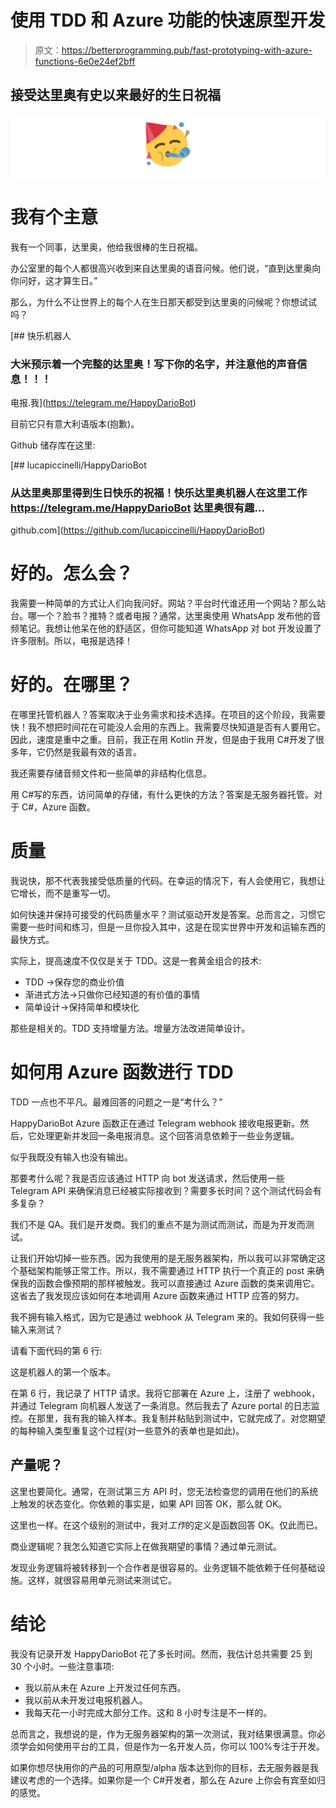 # 使用 TDD 和 Azure 功能的快速原型开发

> 原文：<https://betterprogramming.pub/fast-prototyping-with-azure-functions-6e0e24ef2bff>

## 接受达里奥有史以来最好的生日祝福

![](img/1a9889f36f463f52d50bd28766c6be7f.png)

# 我有个主意

我有一个同事，达里奥，他给我很棒的生日祝福。

办公室里的每个人都很高兴收到来自达里奥的语音问候。他们说，“直到达里奥向你问好，这才算生日。”

那么，为什么不让世界上的每个人在生日那天都受到达里奥的问候呢？你想试试吗？

[](https://telegram.me/HappyDarioBot) [## 快乐机器人

### 大米预示着一个完整的达里奥！写下你的名字，并注意他的声音信息！！！

电报.我](https://telegram.me/HappyDarioBot) 

目前它只有意大利语版本(抱歉)。

Github 储存库在这里:

[](https://github.com/lucapiccinelli/HappyDarioBot) [## lucapiccinelli/HappyDarioBot

### 从达里奥那里得到生日快乐的祝福！快乐达里奥机器人在这里工作 https://telegram.me/HappyDarioBot 达里奥很有趣…

github.com](https://github.com/lucapiccinelli/HappyDarioBot) 

# 好的。怎么会？

我需要一种简单的方式让人们向我问好。网站？平台时代谁还用一个网站？那么站台。哪一个？脸书？推特？或者电报？通常，达里奥使用 WhatsApp 发布他的音频笔记。我想让他呆在他的舒适区，但你可能知道 WhatsApp 对 bot 开发设置了许多限制。所以，电报是选择！

# 好的。在哪里？

在哪里托管机器人？答案取决于业务需求和技术选择。在项目的这个阶段，我需要快！我不想把时间花在可能没人会用的东西上。我需要尽快知道是否有人要用它。因此，速度是重中之重。目前，我正在用 Kotlin 开发，但是由于我用 C#开发了很多年，它仍然是我最有效的语言。

我还需要存储音频文件和一些简单的非结构化信息。

用 C#写的东西，访问简单的存储，有什么更快的方法？答案是无服务器托管。对于 C#，Azure 函数。

# 质量

我说快，那不代表我接受低质量的代码。在幸运的情况下，有人会使用它，我想让它增长，而不是重写一切。

如何快速并保持可接受的代码质量水平？测试驱动开发是答案。总而言之，习惯它需要一些时间和练习，但是一旦你投入其中，这是在现实世界中开发和运输东西的最快方式。

实际上，提高速度不仅仅是关于 TDD。这是一套黄金组合的技术:

*   TDD →保存您的商业价值
*   渐进式方法→只做你已经知道的有价值的事情
*   简单设计→保持简单和模块化

那些是相关的。TDD 支持增量方法。增量方法改进简单设计。

# 如何用 Azure 函数进行 TDD

TDD 一点也不平凡。最难回答的问题之一是“考什么？”

HappyDarioBot Azure 函数正在通过 Telegram webhook 接收电报更新。然后，它处理更新并发回一条电报消息。这个回答消息依赖于一些业务逻辑。

似乎我既没有输入也没有输出。

那要考什么呢？我是否应该通过 HTTP 向 bot 发送请求，然后使用一些 Telegram API 来确保消息已经被实际接收到？需要多长时间？这个测试代码会有多复杂？

我们不是 QA。我们是开发商。我们的重点不是为测试而测试，而是为开发而测试。

让我们开始切掉一些东西。因为我使用的是无服务器架构，所以我可以非常确定这个基础架构能够正常工作。所以，我不需要通过 HTTP 执行一个真正的 post 来确保我的函数会像预期的那样被触发。我可以直接通过 Azure 函数的类来调用它。这省去了我发现应该如何在本地调用 Azure 函数来通过 HTTP 应答的努力。

我不拥有输入格式，因为它是通过 webhook 从 Telegram 来的。我如何获得一些输入来测试？

请看下面代码的第 6 行:

这是机器人的第一个版本。

在第 6 行，我记录了 HTTP 请求。我将它部署在 Azure 上，注册了 webhook，并通过 Telegram 向机器人发送了一条消息。然后我去了 Azure portal 的日志监控。在那里，我有我的输入样本。我复制并粘贴到测试中，它就完成了。对您期望的每种输入类型重复这个过程(对一些意外的表单也是如此)。

## 产量呢？

这里也要简化。通常，在测试第三方 API 时，您无法检查您的调用在他们的系统上触发的状态变化。你依赖的事实是，如果 API 回答 OK，那么就 OK。

这里也一样。在这个级别的测试中，我对*工作*的定义是函数回答 OK。仅此而已。

商业逻辑呢？我怎么知道它实际上在做我期望的事情？通过单元测试。

发现业务逻辑将被转移到一个合作者是很容易的。业务逻辑不能依赖于任何基础设施。这样，就很容易用单元测试来测试它。

# 结论

我没有记录开发 HappyDarioBot 花了多长时间。然而，我估计总共需要 25 到 30 个小时。一些注意事项:

*   我以前从未在 Azure 上开发过任何东西。
*   我以前从未开发过电报机器人。
*   我每天花一小时完成大部分工作。这和 8 小时专注是不一样的。

总而言之，我想说的是，作为无服务器架构的第一次测试，我对结果很满意。你必须学会如何使用平台的工具，但是作为一名开发人员，你可以 100%专注于开发。

如果你想尽快用你的产品的可用原型/alpha 版本达到你的目标，去无服务器是我建议考虑的一个选择。如果你是一个 C#开发者，那么在 Azure 上你会有宾至如归的感觉。